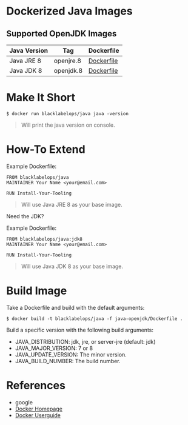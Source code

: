 # Dockerized Java Images

## Supported OpenJDK Images

| Java Version | Tag | Dockerfile |
|--------------|-----|------------|
| Java JRE 8 | openjre.8 | [Dockerfile](https://github.com/blacklabelops/java/blob/master/java-openjdk/Dockerfile) |
| Java JDK 8 | openjdk.8 | [Dockerfile](https://github.com/blacklabelops/java/blob/master/java-openjdk/Dockerfile) |

# Make It Short

~~~~
$ docker run blacklabelops/java java -version
~~~~

> Will print the java version on console.

# How-To Extend

Example Dockerfile:

~~~~
FROM blacklabelops/java
MAINTAINER Your Name <your@email.com>

RUN Install-Your-Tooling
~~~~

> Will use Java JRE 8 as your base image.

Need the JDK?

Example Dockerfile:

~~~~
FROM blacklabelops/java:jdk8
MAINTAINER Your Name <your@email.com>

RUN Install-Your-Tooling
~~~~

> Will use Java JDK 8 as your base image.

# Build Image

Take a Dockerfile and build with the default arguments:

~~~~
$ docker build -t blacklabelops/java -f java-openjdk/Dockerfile .
~~~~

Build a specific version with the following build arguments:

* JAVA_DISTRIBUTION: jdk, jre, or server-jre (default: jdk)
* JAVA_MAJOR_VERSION: 7 or 8
* JAVA_UPDATE_VERSION: The minor version.
* JAVA_BUILD_NUMBER: The build number.

# References
* google 
* [Docker Homepage](https://www.docker.com/)
* [Docker Userguide](https://docs.docker.com/userguide/)

